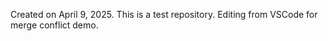 Created on April 9, 2025. 
This is a test repository. 
Editing from VSCode for merge conflict demo.
